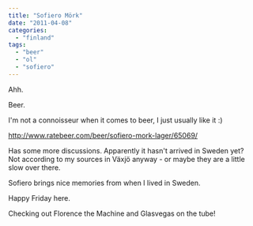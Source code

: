 ```yaml
---
title: "Sofiero Mörk"
date: "2011-04-08"
categories: 
  - "finland"
tags: 
  - "beer"
  - "ol"
  - "sofiero"
---
```


Ahh.

Beer.

I'm not a connoisseur when it comes to beer, I just usually like it :)

http://www.ratebeer.com/beer/sofiero-mork-lager/65069/

Has some more discussions. Apparently it hasn't arrived in Sweden yet? Not according to my sources in Växjö anyway - or maybe they are a little slow over there.

Sofiero brings nice memories from when I lived in Sweden.

Happy Friday here.

Checking out Florence the Machine and Glasvegas on the tube!
